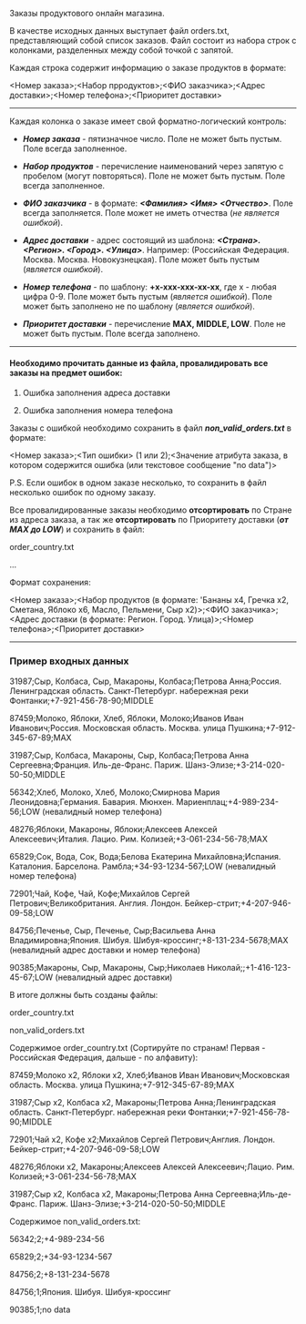 Заказы продуктового онлайн магазина.

В качестве исходных данных выступает файл orders.txt, представляющий собой список заказов. Файл состоит из набора строк с колонками, разделенных между собой точкой с запятой.

Каждая строка содержит информацию о заказе продуктов в формате:

<Номер заказа>;<Набор прродуктов>;<ФИО заказчика>;<Адрес доставки>;<Номер телефона>;<Приоритет доставки>

---

Каждая колонка о заказе имеет свой форматно-логический контроль:

- ___Номер заказа___ - пятизначное число. Поле не может быть пустым. Поле всегда заполненное.

- ___Набор продуктов___ - перечисление наименований через запятую с пробелом (могут повторяться). Поле не может быть пустым. Поле всегда заполненное.

- ___ФИО заказчика___ - в формате: **_<Фамилия> <Имя> <Отчество>_**. Поле всегда заполняется. Поле может не иметь отчества (_не является ошибкой_).

- ___Адрес доставки___ - адрес состоящий из шаблона: ___<Страна>. <Регион>. <Город>. <Улица>___. Например: (Российская Федерация. Москва. Москва. Новокузнецкая). Поле может быть пустым (_является ошибкой_).

- ___Номер телефона___ - по шаблону: **+x-xxx-xxx-xx-xx**, где x - любая цифра 0-9. Поле может быть пустым (_является ошибкой_). Поле может быть заполнено не по шаблону (_является ошибкой_).

- ___Приоритет доставки___ - перечисление **MAX, MIDDLE, LOW**. Поле не может быть пустым. Поле всегда заполнено.

---

#### Необходимо прочитать данные из файла, провалидировать все заказы на предмет ошибок:

1. Ошибка заполнения адреса доставки

2. Ошибка заполнения номера телефона

Заказы с ошибкой необходимо сохранить в файл **_non_valid_orders.txt_** в формате:

<Номер заказа>;<Тип ошибки> (1 или 2);<Значение атрибута заказа, в котором содержится ошибка (или текстовое сообщение "no data")>

P.S. Если ошибок в одном заказе несколько, то сохранить в файл несколько ошибок по одному заказу.

Все провалидированные заказы необходимо **отсортировать** по Стране из адреса заказа, а так же **отсортировать** по Приоритету доставки (**_от MAX до LOW_**) и сохранить в файл:

order_country.txt

...

Формат сохранения:

<Номер заказа>;<Набор продуктов (в формате: 'Бананы x4, Гречка x2, Сметана, Яблоко x6, Масло, Пельмени, Сыр x2)>;<ФИО заказчика>;<Адрес доставки (в формате: Регион. Город. Улица)>;<Номер телефона>;<Приоритет доставки>

---

### Пример входных данных

31987;Сыр, Колбаса, Сыр, Макароны, Колбаса;Петрова Анна;Россия. Ленинградская область. Санкт-Петербург. набережная реки Фонтанки;+7-921-456-78-90;MIDDLE

87459;Молоко, Яблоки, Хлеб, Яблоки, Молоко;Иванов Иван Иванович;Россия. Московская область. Москва. улица Пушкина;+7-912-345-67-89;MAX

31987;Сыр, Колбаса, Макароны, Сыр, Колбаса;Петрова Анна Сергеевна;Франция. Иль-де-Франс. Париж. Шанз-Элизе;+3-214-020-50-50;MIDDLE

56342;Хлеб, Молоко, Хлеб, Молоко;Смирнова Мария Леонидовна;Германия. Бавария. Мюнхен. Мариенплац;+4-989-234-56;LOW (невалидный номер телефона)

48276;Яблоки, Макароны, Яблоки;Алексеев Алексей Алексеевич;Италия. Лацио. Рим. Колизей;+3-061-234-56-78;MAX

65829;Сок, Вода, Сок, Вода;Белова Екатерина Михайловна;Испания. Каталония. Барселона. Рамбла;+34-93-1234-567;LOW (невалидный номер телефона)

72901;Чай, Кофе, Чай, Кофе;Михайлов Сергей Петрович;Великобритания. Англия. Лондон. Бейкер-стрит;+4-207-946-09-58;LOW

84756;Печенье, Сыр, Печенье, Сыр;Васильева Анна Владимировна;Япония. Шибуя. Шибуя-кроссинг;+8-131-234-5678;MAX (невалидный адрес доставки и номер телефона)

90385;Макароны, Сыр, Макароны, Сыр;Николаев Николай;;+1-416-123-45-67;LOW (невалидный адрес доставки)

В итоге должны быть созданы файлы:

order_country.txt

non_valid_orders.txt

Содержимое order_country.txt (Сортируйте по странам! Первая - Российская Федерация, дальше - по алфавиту):

87459;Молоко x2, Яблоки x2, Хлеб;Иванов Иван Иванович;Московская область. Москва. улица Пушкина;+7-912-345-67-89;MAX

31987;Сыр x2, Колбаса x2, Макароны;Петрова Анна;Ленинградская область. Санкт-Петербург. набережная реки Фонтанки;+7-921-456-78-90;MIDDLE

72901;Чай x2, Кофе x2;Михайлов Сергей Петрович;Англия. Лондон. Бейкер-стрит;+4-207-946-09-58;LOW

48276;Яблоки x2, Макароны;Алексеев Алексей Алексеевич;Лацио. Рим. Колизей;+3-061-234-56-78;MAX

31987;Сыр x2, Колбаса x2, Макароны;Петрова Анна Сергеевна;Иль-де-Франс. Париж. Шанз-Элизе;+3-214-020-50-50;MIDDLE

Содержимое non_valid_orders.txt:

56342;2;+4-989-234-56

65829;2;+34-93-1234-567

84756;2;+8-131-234-5678

84756;1;Япония. Шибуя. Шибуя-кроссинг

90385;1;no data